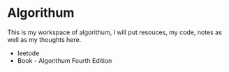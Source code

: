 # Algorithum

This is my workspace of algorithum, I will put resouces, my code, notes as well as my thoughts here.

* leetode
* Book - Algorithum Fourth Edition
